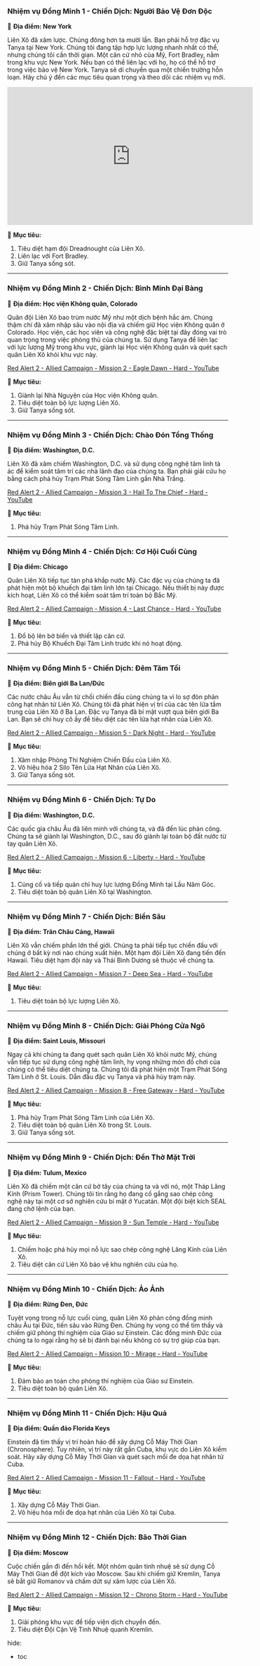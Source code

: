 ### **Nhiệm vụ Đồng Minh 1 - Chiến Dịch: Người Bảo Vệ Đơn Độc**

📍 **Địa điểm: New York**

Liên Xô đã xâm lược. Chúng đông hơn ta mười lần. Bạn phải hỗ trợ đặc vụ Tanya tại New York. Chúng tôi đang tập hợp lực lượng nhanh nhất có thể, nhưng chúng tôi cần thời gian. Một căn cứ nhỏ của Mỹ, Fort Bradley, nằm trong khu vực New York. Nếu bạn có thể liên lạc với họ, họ có thể hỗ trợ trong việc bảo vệ New York. Tanya sẽ di chuyển qua một chiến trường hỗn loạn. Hãy chú ý đến các mục tiêu quan trọng và theo dõi các nhiệm vụ mới.

<iframe width="560" height="315" src="https://www.youtube.com/embed/UJErZ-B50Ko" 
frameborder="0" allowfullscreen></iframe>

🎯 **Mục tiêu:**

1. Tiêu diệt hạm đội Dreadnought của Liên Xô.
2. Liên lạc với Fort Bradley.
3. Giữ Tanya sống sót.

---

### **Nhiệm vụ Đồng Minh 2 - Chiến Dịch: Bình Minh Đại Bàng**

📍 **Địa điểm: Học viện Không quân, Colorado**

Quân đội Liên Xô bao trùm nước Mỹ như một dịch bệnh hắc ám. Chúng thậm chí đã xâm nhập sâu vào nội địa và chiếm giữ Học viện Không quân ở Colorado. Học viện, các học viên và công nghệ đặc biệt tại đây đóng vai trò quan trọng trong việc phòng thủ của chúng ta. Sử dụng Tanya để liên lạc với lực lượng Mỹ trong khu vực, giành lại Học viện Không quân và quét sạch quân Liên Xô khỏi khu vực này.

[Red Alert 2 - Allied Campaign - Mission 2 - Eagle Dawn - Hard - YouTube](https://www.youtube.com/watch?v=muuGWSeTDV8)

🎯 **Mục tiêu:**

1. Giành lại Nhà Nguyện của Học viện Không quân.
2. Tiêu diệt toàn bộ lực lượng Liên Xô.
3. Giữ Tanya sống sót.

---

### **Nhiệm vụ Đồng Minh 3 - Chiến Dịch: Chào Đón Tổng Thống**

📍 **Địa điểm: Washington, D.C.**

Liên Xô đã xâm chiếm Washington, D.C. và sử dụng công nghệ tâm linh tà ác để kiểm soát tâm trí các nhà lãnh đạo của chúng ta. Bạn phải giải cứu họ bằng cách phá hủy Trạm Phát Sóng Tâm Linh gần Nhà Trắng.

[Red Alert 2 - Allied Campaign - Mission 3 - Hail To The Chief - Hard - YouTube](https://www.youtube.com/watch?v=PkMoXRqBN0s)

🎯 **Mục tiêu:**

1. Phá hủy Trạm Phát Sóng Tâm Linh.

---

### **Nhiệm vụ Đồng Minh 4 - Chiến Dịch: Cơ Hội Cuối Cùng**

📍 **Địa điểm: Chicago**

Quân Liên Xô tiếp tục tàn phá khắp nước Mỹ. Các đặc vụ của chúng ta đã phát hiện một bộ khuếch đại tâm linh lớn tại Chicago. Nếu thiết bị này được kích hoạt, Liên Xô có thể kiểm soát tâm trí toàn bộ Bắc Mỹ.

[Red Alert 2 - Allied Campaign - Mission 4 - Last Chance - Hard - YouTube](https://www.youtube.com/watch?v=uESO0mukDEM)

🎯 **Mục tiêu:**

1. Đổ bộ lên bờ biển và thiết lập căn cứ.
2. Phá hủy Bộ Khuếch Đại Tâm Linh trước khi nó hoạt động.

---

### **Nhiệm vụ Đồng Minh 5 - Chiến Dịch: Đêm Tăm Tối**

📍 **Địa điểm: Biên giới Ba Lan/Đức**

Các nước châu Âu vẫn từ chối chiến đấu cùng chúng ta vì lo sợ đòn phản công hạt nhân từ Liên Xô. Chúng tôi đã phát hiện vị trí của các tên lửa tầm trung của Liên Xô ở Ba Lan. Đặc vụ Tanya đã bí mật vượt qua biên giới Ba Lan. Bạn sẽ chỉ huy cô ấy để tiêu diệt các tên lửa hạt nhân của Liên Xô.

[Red Alert 2 - Allied Campaign - Mission 5 - Dark Night - Hard - YouTube](https://www.youtube.com/watch?v=QJYoSJtn0GA)

🎯 **Mục tiêu:**

1. Xâm nhập Phòng Thí Nghiệm Chiến Đấu của Liên Xô.
2. Vô hiệu hóa 2 Silo Tên Lửa Hạt Nhân của Liên Xô.
3. Giữ Tanya sống sót.

---

### **Nhiệm vụ Đồng Minh 6 - Chiến Dịch: Tự Do**

📍 **Địa điểm: Washington, D.C.**

Các quốc gia châu Âu đã liên minh với chúng ta, và đã đến lúc phản công. Chúng ta sẽ giành lại Washington, D.C., sau đó giành lại toàn bộ đất nước từ tay quân Liên Xô.

[Red Alert 2 - Allied Campaign - Mission 6 - Liberty - Hard - YouTube](https://www.youtube.com/watch?v=lNW0OIIRCCE)

🎯 **Mục tiêu:**

1. Củng cố và tiếp quản chỉ huy lực lượng Đồng Minh tại Lầu Năm Góc.
2. Tiêu diệt toàn bộ quân Liên Xô tại Washington.

---

### **Nhiệm vụ Đồng Minh 7 - Chiến Dịch: Biển Sâu**

📍 **Địa điểm: Trân Châu Cảng, Hawaii**

Liên Xô vẫn chiếm phần lớn thế giới. Chúng ta phải tiếp tục chiến đấu với chúng ở bất kỳ nơi nào chúng xuất hiện. Một hạm đội Liên Xô đang tiến đến Hawaii. Tiêu diệt hạm đội này và Thái Bình Dương sẽ thuộc về chúng ta.

[Red Alert 2 - Allied Campaign - Mission 7 - Deep Sea - Hard - YouTube](https://www.youtube.com/watch?v=JcAS_NJ5Gf0)

🎯 **Mục tiêu:**

1. Tiêu diệt toàn bộ lực lượng Liên Xô.

---

### **Nhiệm vụ Đồng Minh 8 - Chiến Dịch: Giải Phóng Cửa Ngõ**

📍 **Địa điểm: Saint Louis, Missouri**

Ngay cả khi chúng ta đang quét sạch quân Liên Xô khỏi nước Mỹ, chúng vẫn tiếp tục sử dụng công nghệ tâm linh, hy vọng những món đồ chơi của chúng có thể tiêu diệt chúng ta. Chúng tôi đã phát hiện một Trạm Phát Sóng Tâm Linh ở St. Louis. Dẫn đầu đặc vụ Tanya và phá hủy trạm này.

[Red Alert 2 - Allied Campaign - Mission 8 - Free Gateway - Hard - YouTube](https://www.youtube.com/watch?v=UPWDHwTdx-o)

🎯 **Mục tiêu:**

1. Phá hủy Trạm Phát Sóng Tâm Linh của Liên Xô.
2. Tiêu diệt toàn bộ quân Liên Xô trong St. Louis.
3. Giữ Tanya sống sót.

---

### **Nhiệm vụ Đồng Minh 9 - Chiến Dịch: Đền Thờ Mặt Trời**

📍 **Địa điểm: Tulum, Mexico**

Liên Xô đã chiếm một căn cứ bờ tây của chúng ta và với nó, một Tháp Lăng Kính (Prism Tower). Chúng tôi tin rằng họ đang cố gắng sao chép công nghệ này tại một cơ sở nghiên cứu bí mật ở Yucatán. Một đội biệt kích SEAL đang chờ lệnh của bạn.

[Red Alert 2 - Allied Campaign - Mission 9 - Sun Temple - Hard - YouTube](https://www.youtube.com/watch?v=tS1EspM6QpE)

🎯 **Mục tiêu:**

1. Chiếm hoặc phá hủy mọi nỗ lực sao chép công nghệ Lăng Kính của Liên Xô.
2. Tiêu diệt căn cứ Liên Xô bảo vệ khu nghiên cứu của họ.

---

### **Nhiệm vụ Đồng Minh 10 - Chiến Dịch: Ảo Ảnh**

📍 **Địa điểm: Rừng Đen, Đức**

Tuyệt vọng trong nỗ lực cuối cùng, quân Liên Xô phản công đồng minh châu Âu tại Đức, tiến sâu vào Rừng Đen. Chúng hy vọng có thể tìm thấy và chiếm giữ phòng thí nghiệm của Giáo sư Einstein. Các đồng minh Đức của chúng ta lo ngại rằng họ sẽ bị đánh bại nếu không có sự trợ giúp của bạn.

[Red Alert 2 - Allied Campaign - Mission 10 - Mirage - Hard - YouTube](https://www.youtube.com/watch?v=brpOMy5hQ6Q)

🎯 **Mục tiêu:**

1. Đảm bảo an toàn cho phòng thí nghiệm của Giáo sư Einstein.
2. Tiêu diệt toàn bộ quân Liên Xô.

---

### **Nhiệm vụ Đồng Minh 11 - Chiến Dịch: Hậu Quả**

📍 **Địa điểm: Quần đảo Florida Keys**

Einstein đã tìm thấy vị trí hoàn hảo để xây dựng Cỗ Máy Thời Gian (Chronosphere). Tuy nhiên, vị trí này rất gần Cuba, khu vực do Liên Xô kiểm soát. Hãy xây dựng Cỗ Máy Thời Gian và quét sạch mối đe dọa hạt nhân từ Cuba.

[Red Alert 2 - Allied Campaign - Mission 11 - Fallout - Hard - YouTube](https://www.youtube.com/watch?v=MMAlNH9krLE&t=973s)

🎯 **Mục tiêu:**

1. Xây dựng Cỗ Máy Thời Gian.
2. Vô hiệu hóa mối đe dọa hạt nhân của Liên Xô tại Cuba.

---

### **Nhiệm vụ Đồng Minh 12 - Chiến Dịch: Bão Thời Gian**

📍 **Địa điểm: Moscow**

Cuộc chiến gần đi đến hồi kết. Một nhóm quân tinh nhuệ sẽ sử dụng Cỗ Máy Thời Gian để đột kích vào Moscow. Sau khi chiếm giữ Kremlin, Tanya sẽ bắt giữ Romanov và chấm dứt sự xâm lược của Liên Xô.

[Red Alert 2 - Allied Campaign - Mission 12 - Chrono Storm - Hard - YouTube](https://www.youtube.com/watch?v=lyq9QG7aXxU)

🎯 **Mục tiêu:**

1. Giải phóng khu vực để tiếp viện dịch chuyển đến.
2. Tiêu diệt Đội Cận Vệ Tinh Nhuệ quanh Kremlin.

hide:
  - toc
